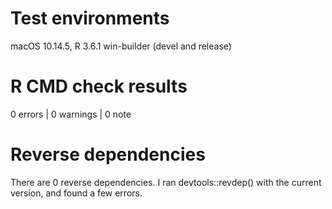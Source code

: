 # Test environments

macOS 10.14.5, R 3.6.1
win-builder (devel and release)

# R CMD check results
0 errors | 0 warnings | 0 note

# Reverse dependencies

There are 0 reverse dependencies. I ran devtools::revdep() with the current version, and found a few errors.